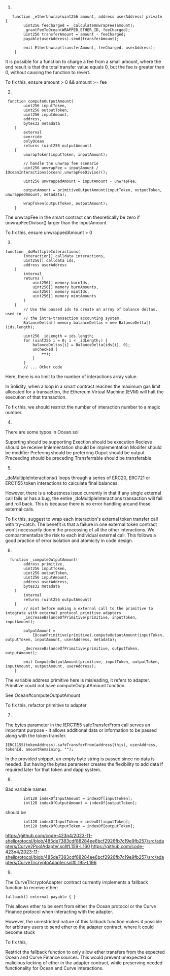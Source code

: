 1.

```solidity
   function _etherUnwrap(uint256 amount, address userAddress) private {
        uint256 feeCharged = _calculateUnwrapFee(amount);
        _grantFeeToOcean(WRAPPED_ETHER_ID, feeCharged);
        uint256 transferAmount = amount - feeCharged;
        payable(userAddress).send(transferAmount);

        emit EtherUnwrap(transferAmount, feeCharged, userAddress);
    }
```

It is possible for a function to charge a fee from a small amount, where the end result is that the total transfer value equals 0, but the fee is greater than 0, without causing the function to revert.

To fix this, ensure amount > 0 && amount >= fee 

2.

```soidity
 function computeOutputAmount(
        uint256 inputToken,
        uint256 outputToken,
        uint256 inputAmount,
        address,
        bytes32 metadata
    )
        external
        override
        onlyOcean
        returns (uint256 outputAmount)
    {
        unwrapToken(inputToken, inputAmount);

        // handle the unwrap fee scenario
        uint256 unwrapFee = inputAmount / IOceanInteractions(ocean).unwrapFeeDivisor();

        uint256 unwrappedAmount = inputAmount - unwrapFee;

        outputAmount = primitiveOutputAmount(inputToken, outputToken, unwrappedAmount, metadata);

        wrapToken(outputToken, outputAmount);
    }
```

The unwrapFee in the smart contract can theoretically be zero if unwrapFeeDivisor() larger than the inputAmount. 

To fix this, ensure unwrappedAmount > 0

3.

```solidity
function _doMultipleInteractions(
        Interaction[] calldata interactions,
        uint256[] calldata ids,
        address userAddress
    )
        internal
        returns (
            uint256[] memory burnIds,
            uint256[] memory burnAmounts,
            uint256[] memory mintIds,
            uint256[] memory mintAmounts
        )
    {
        // Use the passed ids to create an array of balance deltas, used in
        // the intra-transaction accounting system.
        BalanceDelta[] memory balanceDeltas = new BalanceDelta[](ids.length);

        uint256 _idLength = ids.length;
        for (uint256 i = 0; i < _idLength;) {
            balanceDeltas[i] = BalanceDelta(ids[i], 0);
            unchecked {
                ++i;
            }
        }
        // ... Other code
```

Here, there is no limit to the number of interactions array value.

In Solidity, when a loop in a smart contract reaches the maximum gas limit allocated for a transaction, the Ethereum Virtual Machine (EVM) will halt the execution of that transaction. 

To fix this, we should restrict the number of interaction number to a magic number.

4.

There are some typos in Ocean.sol

Suporting should be supporting
Exection should be execution
Recieve should be receive
Imlementation should be implementation
Modifer should be modifier
Prefering should be preferring
Ouput should be output
Preceeding should be preceding
Transferrable should be transferable

5.

_doMultipleInteractions() loops through a series of ERC20, ERC721 or ERC1155 token interactions to calculate final balances. 

However, there is a robustness issue currently in that if any single external call fails or has a bug, the entire _doMultipleInteractions transaction will fail and roll back. This is because there is no error handling around those external calls.

To fix this, suggest to wrap each interaction's external token transfer call with try-catch. The benefit is that a failure in one external token contract won't necessarily doom the processing of all the other interactions. We compartmentalize the risk to each individual external call. This follows a good practice of error isolation and atomicity in code design.

6.

```solidity
  function _computeOutputAmount(
        address primitive,
        uint256 inputToken,
        uint256 outputToken,
        uint256 inputAmount,
        address userAddress,
        bytes32 metadata
    )
        internal
        returns (uint256 outputAmount)
    {
        // mint before making a external call to the primitive to integrate with external protocol primitive adapters
        _increaseBalanceOfPrimitive(primitive, inputToken, inputAmount);

        outputAmount =
            IOceanPrimitive(primitive).computeOutputAmount(inputToken, outputToken, inputAmount, userAddress, metadata);

        _decreaseBalanceOfPrimitive(primitive, outputToken, outputAmount);

        emit ComputeOutputAmount(primitive, inputToken, outputToken, inputAmount, outputAmount, userAddress);
    }
```

The variable address primitive here is misleading, it refers to adapter. Primitive could not have computeOutputAmount function. 

See Ocean#computeOutputAmount

To fix this, refactor primitive to adapter

7.

The bytes parameter in the IERC1155 safeTransferFrom call serves an important purpose - it allows additional data or information to be passed along with the token transfer.

```solidity
IERC1155(tokenAddress).safeTransferFrom(address(this), userAddress, tokenId, amountRemaining, "");
```

In the provided snippet, an empty byte string is passed since no data is needed. But having the bytes parameter creates the flexibility to add data if required later for that token and dapp system.

8. 

Bad variable names
```
        int128 indexOfInputAmount = indexOf[inputToken];
        int128 indexOfOutputAmount = indexOf[outputToken];
```
should be 
```
        int128 indexOfInputToken = indexOf[inputToken];
        int128 indexOfOutputToken = indexOf[outputToken];
```
https://github.com/code-423n4/2023-11-shellprotocol/blob/485de7383cdf88284ee6bcf2926fb7c19e9fb257/src/adapters/Curve2PoolAdapter.sol#L159-L160
https://github.com/code-423n4/2023-11-shellprotocol/blob/485de7383cdf88284ee6bcf2926fb7c19e9fb257/src/adapters/CurveTricryptoAdapter.sol#L195-L196

9.

The CurveTricryptoAdapter contract currently implements a fallback function to receive ether:

```solidity
fallback() external payable { }
```

This allows ether to be sent from either the Ocean protocol or the Curve Finance protocol when interacting with the adapter.

However, the unrestricted nature of this fallback function makes it possible for arbitrary users to send ether to the adapter contract, where it could become stuck

To fix this,

Restrict the fallback function to only allow ether transfers from the expected Ocean and Curve Finance sources. This would prevent unexpected or malicious locking of ether in the adapter contract, while preserving needed functionality for Ocean and Curve interactions.